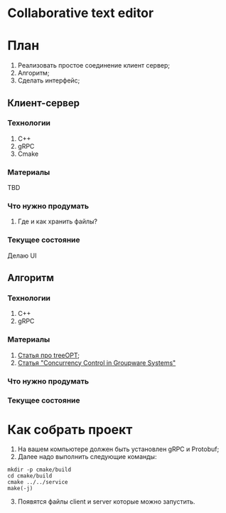 # Collaborative text editor

# План

1. Реализовать простое соединение клиент сервер;
2. Алгоритм;
3. Сделать интерфейс;

## Клиент-сервер

### Технологии

1. C++
2. gRPC
3. Cmake

### Материалы

TBD

### Что нужно продумать

1. Где и как хранить файлы?

### Текущее состояние

 Делаю UI

## Алгоритм 

### Технологии

1. C++
2. gRPC

### Материалы

1. [Статья про treeOPT](./notes/IgnatCEW02.pdf);
2. [Статья "Concurrency Control in Groupware Systems"](https://www.lri.fr/~mbl/ENS/CSCW/2012/papers/Ellis-SIGMOD89.pdf)

### Что нужно продумать 

### Текущее состояние

# Как собрать проект

1. На вашем компьютере должен быть установлен gRPC и Protobuf;
2. Далее надо выполнить следующие команды:
```console
mkdir -p cmake/build
cd cmake/build
cmake ../../service
make(-j)
```
3. Появятся файлы client и server которые можно запустить.
